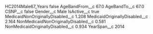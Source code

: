 <?xml version="1.0" encoding="UTF-8"?>
<CustomMetadata xmlns="http://soap.sforce.com/2006/04/metadata" xmlns:xsi="http://www.w3.org/2001/XMLSchema-instance" xmlns:xsd="http://www.w3.org/2001/XMLSchema">
    <label>HC2014Male67_Years</label>
    <protected>false</protected>
    <values>
        <field>AgeBandFrom__c</field>
        <value xsi:type="xsd:double">67.0</value>
    </values>
    <values>
        <field>AgeBandTo__c</field>
        <value xsi:type="xsd:double">67.0</value>
    </values>
    <values>
        <field>CSNP__c</field>
        <value xsi:type="xsd:boolean">false</value>
    </values>
    <values>
        <field>Gender__c</field>
        <value xsi:type="xsd:string">Male</value>
    </values>
    <values>
        <field>IsActive__c</field>
        <value xsi:type="xsd:boolean">true</value>
    </values>
    <values>
        <field>MedicaidNonOriginallyDisabled__c</field>
        <value xsi:type="xsd:double">1.208</value>
    </values>
    <values>
        <field>MedicaidOriginallyDisabled__c</field>
        <value xsi:type="xsd:double">2.164</value>
    </values>
    <values>
        <field>NonMedicaidNonOriginallyDisabled__c</field>
        <value xsi:type="xsd:double">0.581</value>
    </values>
    <values>
        <field>NonMedicaidOriginallyDisabled__c</field>
        <value xsi:type="xsd:double">0.934</value>
    </values>
    <values>
        <field>YearSpan__c</field>
        <value xsi:type="xsd:string">2014</value>
    </values>
</CustomMetadata>
